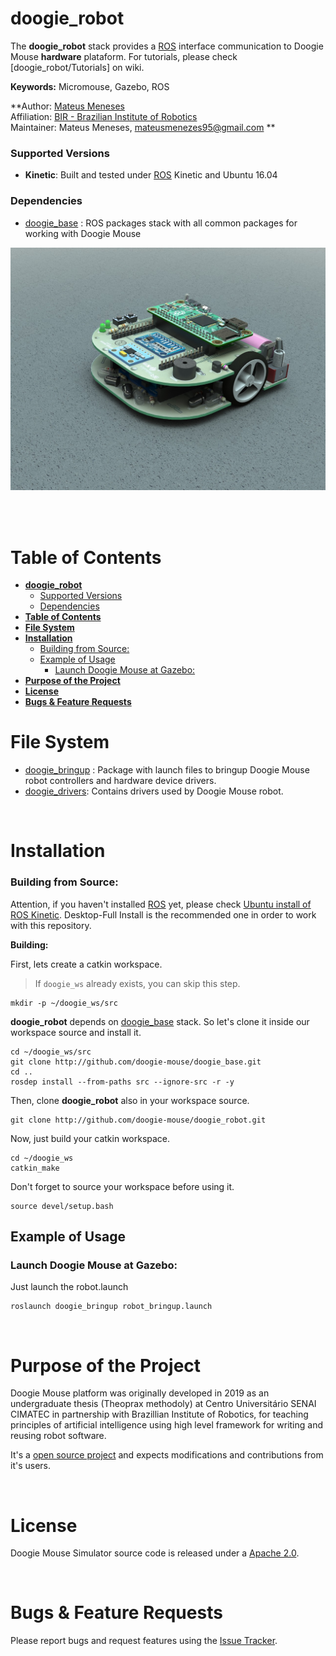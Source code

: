 # **doogie_robot**

The **doogie_robot** stack provides a [ROS] interface communication to Doogie Mouse **hardware** plataform. For tutorials, please check [doogie_robot/Tutorials] on wiki.

**Keywords:** Micromouse, Gazebo, ROS

**Author: [Mateus Meneses]<br />
Affiliation: [BIR - Brazilian Institute of Robotics]<br />
Maintainer: Mateus Meneses, mateusmenezes95@gmail.com **

### Supported Versions

- **Kinetic**: Built and tested under [ROS] Kinetic and Ubuntu 16.04

<!-- [![Build Status](http://rsl-ci.ethz.ch/buildStatus/icon?job=ros_best_practices)](http://rsl-ci.ethz.ch/job/ros_best_practices/) TODO -->

### Dependencies 
- [doogie_base] : ROS packages stack with all common packages for working with Doogie Mouse

<p align="center">
   <img src="docs/doogie_robot.jpeg" alt="doogie_robot hw" title="Example Image">
</p>
</br>

</br>

# **Table of Contents**
- [**doogie_robot**](#doogierobot)
    - [Supported Versions](#supported-versions)
    - [Dependencies](#dependencies)
- [**Table of Contents**](#table-of-contents)
- [**File System**](#file-system)
- [**Installation**](#installation)
    - [Building from Source:](#building-from-source)
  - [Example of Usage](#example-of-usage)
    - [Launch Doogie Mouse at Gazebo:](#launch-doogie-mouse-at-gazebo)
- [**Purpose of the Project**](#purpose-of-the-project)
- [**License**](#license)
- [**Bugs & Feature Requests**](#bugs--feature-requests)

# **File System**

- [doogie_bringup] : Package with launch files to bringup Doogie Mouse robot controllers and hardware device drivers.
- [doogie_drivers]: Contains drivers used by Doogie Mouse robot.

</br>

# **Installation**

<!-- ### 1. Installation from Packages:

TODO

    sudo apt-get install ros-indigo-...


or you could also build this repository from source. -->

### Building from Source:

Attention, if you haven't installed [ROS] yet, please check [Ubuntu install of ROS Kinetic](http://wiki.ros.org/kinetic/Installation/Ubuntu). Desktop-Full Install is the recommended one in order to work with this repository.    

**Building:**

First, lets create a catkin workspace. 
>If `doogie_ws` already exists, you can skip this step.

    mkdir -p ~/doogie_ws/src

**doogie_robot** depends on [doogie_base] stack. So let's clone it inside our workspace source and install it.

	cd ~/doogie_ws/src
	git clone http://github.com/doogie-mouse/doogie_base.git
    cd ..
    rosdep install --from-paths src --ignore-src -r -y

Then, clone **doogie_robot** also in your workspace source.
        
    git clone http://github.com/doogie-mouse/doogie_robot.git

Now, just build your catkin workspace.

    cd ~/doogie_ws
    catkin_make

Don't forget to source your workspace before using it.
    
    source devel/setup.bash


## Example of Usage

### Launch Doogie Mouse at Gazebo:

Just launch the robot.launch

	roslaunch doogie_bringup robot_bringup.launch

</br>

# **Purpose of the Project**

Doogie Mouse platform was originally developed in 2019 as an undergraduate thesis (Theoprax methodoly) at Centro Universitário SENAI CIMATEC in partnership with Brazillian Institute of Robotics, for teaching principles of artificial intelligence using high level framework for writing and reusing robot software.

It's a [open source project](/LICENSE) and expects modifications and contributions from it's users. 

</br>

# **License**

Doogie Mouse Simulator source code is released under a [Apache 2.0](/LICENSE).

</br>

# **Bugs & Feature Requests**

Please report bugs and request features using the [Issue Tracker].

[BIR - Brazilian Institute of Robotics]: https://github.com/Brazilian-Institute-of-Robotics
[Mateus Meneses]: https://github.com/doogie-mouse/doogie_robot/commits?author=mateusmenezes95
[doogie_bringup]: doogie_bringup
[doogie_drivers]: doogie_drivers
[doogie_base]: http://github.com/doogie-mouse/doogie_base.git
[doogie_gazebo]: doogie_gazebo
[doogie_gazebo/Tutorials]: http://github.com/doogie-mouse/doogie_robot/wiki/doogie_gazebo
[Issue Tracker]: http://github.com/doogie-mouse/doogie_robot/issues
[ROS]: http://www.ros.org